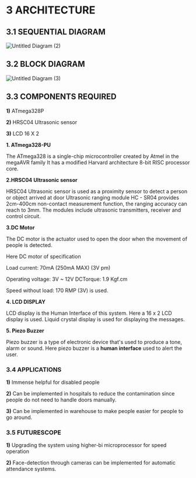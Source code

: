 # 3 ARCHITECTURE
## 3.1 SEQUENTIAL DIAGRAM

![Untitled Diagram (2)](https://user-images.githubusercontent.com/98818008/157046908-465bf2c1-c74a-4e95-88c6-2f0aa2a80997.jpg)



## 3.2 BLOCK DIAGRAM


![Untitled Diagram (3)](https://user-images.githubusercontent.com/98818008/157047538-f5219499-ab7c-47df-8a6a-c9c3babbb779.jpg)


## 3.3 COMPONENTS REQUIRED
**1)** ATmega328P

**2)** HRSC04 Ultrasonic sensor

**3)**  LCD 16 X 2


**1. ATmega328-PU**

The ATmega328 is a single-chip microcontroller created by Atmel in the megaAVR family It has a modified Harvard architecture 8-bit RISC processor core.

**2.HRSC04 Ultrasonic sensor**

HRSC04 Ultrasonic sensor is used as a proximity sensor to detect a    person or object arrived at door
Ultrasonic ranging module HC - SR04 provides 2cm-400cm non-contact measurement function, the ranging accuracy can reach to 3mm. The modules include ultrasonic transmitters, receiver and control circuit.

**3.DC Motor**

The DC motor is the actuator used to open the door when the movement of people is detected.

Here DC motor of specification 

Load current: 70mA (250mA MAX) (3V pm)
          
Operating voltage: 3V ~ 12V DCTorque: 1.9 Kgf.cm
          
Speed without load: 170 RMP (3V) is  used.


**4. LCD DISPLAY**
         
  LCD display is the Human Interface of this system. Here a 16 x 2 LCD display is used. Liquid crystal display is used for displaying the messages. 

**5. Piezo Buzzer**

 Piezo buzzer is a type of electronic device that's used to produce a tone, alarm or sound.
Here piezo buzzer is a **human interface** used to alert  the user.

### 3.4 APPLICATIONS

**1)** Immense helpful for disabled people

**2)** Can be implemented in hospitals to reduce the contamination since people do not need to 
handle doors manually.

**3)** Can be implemented in warehouse to make people easier for people to go around.

### 3.5 FUTURESCOPE
 **1)** Upgrading the system using higher-bi microprocessor for speed operation

**2)** Face-detection through cameras can be implemented for automatic attendance systems.
